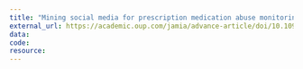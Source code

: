 ```yaml
---
title: "Mining social media for prescription medication abuse monitoring: a review and proposal for a data-centric framework" 
external_url: https://academic.oup.com/jamia/advance-article/doi/10.1093/jamia/ocz162/5581276
data:
code:
resource:
---
```

